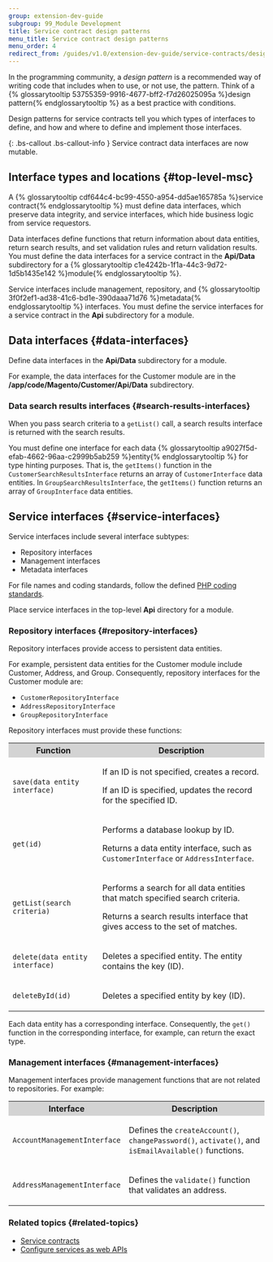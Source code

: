```yaml
---
group: extension-dev-guide
subgroup: 99_Module Development
title: Service contract design patterns
menu_title: Service contract design patterns
menu_order: 4
redirect_from: /guides/v1.0/extension-dev-guide/service-contracts/design-patterns.html
---
```


<p>In the programming community, a <i>design pattern</i> is a recommended way of writing code that includes when to use, or not use, the pattern. Think of a {% glossarytooltip 53755359-9916-4677-bff2-f7d26025095a %}design pattern{% endglossarytooltip %} as a best practice with conditions.</p>
<p>Design patterns for service contracts tell you which types of interfaces to define, and how and where to define and implement those  interfaces.</p>

{: .bs-callout .bs-callout-info }
Service contract data interfaces are now mutable.

## Interface types and locations {#top-level-msc}

<p>A {% glossarytooltip cdf644c4-bc99-4550-a954-dd5ae165785a %}service contract{% endglossarytooltip %} must define data interfaces, which preserve data integrity, and service interfaces, which hide business logic from service requestors.</p>
<p>Data interfaces define functions that return information about data entities, return search results, and set validation rules and return validation results. You must define the data interfaces for a service contract in the <b>Api/Data</b> subdirectory for a {% glossarytooltip c1e4242b-1f1a-44c3-9d72-1d5b1435e142 %}module{% endglossarytooltip %}.</p>
<p>
   Service interfaces include management, repository, and {% glossarytooltip 3f0f2ef1-ad38-41c6-bd1e-390daaa71d76 %}metadata{% endglossarytooltip %} interfaces.
   You must define the service interfaces for a service contract in the <b>Api</b> subdirectory for a module.<!--  You can substitute another implementation in this directory. -->
</p>
<!--
   <p>For example, the interfaces in the <b>Magento\Customer\Api</b> {% glossarytooltip 621ef86b-7314-4fbc-a80d-ab7fa45a27cb %}namespace{% endglossarytooltip %} define agreements, or a contract, between clients and implementations of services for the Magento Customer module.
                  </p>
    -->

## Data interfaces {#data-interfaces}

<p>Define data interfaces in the <b>Api/Data</b> subdirectory for a module.</p>
<p>For example, the data interfaces for the Customer module are in the <b>/app/code/Magento/Customer/Api/Data</b> subdirectory.</p>

### Data search results interfaces {#search-results-interfaces}

<p>When you pass search criteria to a <code>getList()</code> call, a search results interface is returned with the search results.</p>
<p>You must define one interface for each data {% glossarytooltip a9027f5d-efab-4662-96aa-c2999b5ab259 %}entity{% endglossarytooltip %} for type hinting purposes. That is, the <code>getItems()</code> function in the
   <code>CustomerSearchResultsInterface</code> returns an array of <code>CustomerInterface</code> data entities.
   In <code>GroupSearchResultsInterface</code>, the <code>getItems()</code> function returns an array of <code>GroupInterface</code> data entities.
</p>

## Service interfaces {#service-interfaces}

<p>Service interfaces include several interface subtypes:</p>
<ul>
   <li>Repository interfaces</li>
   <li>Management interfaces</li>
   <li>Metadata interfaces</li>
</ul>
<p>For file names and coding standards, follow the defined <a href="{{ page.baseurl }}/coding-standards/code-standard-php.html">PHP coding standards</a>.</p>
<p>Place service interfaces in the top-level <b>Api</b> directory for a module.</p>

### Repository interfaces {#repository-interfaces}

<p>Repository interfaces provide access to persistent data entities.</p>
<p>For example, persistent data entities for the Customer module include Customer, Address, and Group. Consequently, repository interfaces for the Customer module are:</p>
<ul>
   <li><code>CustomerRepositoryInterface</code></li>
   <li><code>AddressRepositoryInterface</code></li>
   <li><code>GroupRepositoryInterface</code></li>
</ul>
<p>Repository interfaces must provide these functions:</p>
<table style="width:100%">
   <tr bgcolor="lightgray">
      <th>Function</th>
      <th>Description</th>
   </tr>
   <tr>
      <td>
         <p><code>save(data entity interface)</code></p>
      </td>
      <td>
         <p>If an ID is not specified, creates a record.</p>
         <p>If an ID is specified, updates the record for the specified ID.</p>
      </td>
   </tr>
   <tr>
      <td>
         <p><code>get(id)</code></p>
      </td>
      <td>
         <p>Performs a database lookup by ID.</p>
         <p>Returns a data entity interface, such as <code>CustomerInterface</code> or <code>AddressInterface</code>.</p>
      </td>
   </tr>
   <tr>
      <td>
         <p><code>getList(search criteria)</code></p>
      </td>
      <td>
         <p>Performs a search for all data entities that match specified search criteria.</p>
         <p>Returns a search results interface that gives access to the set of matches.</p>
      </td>
   </tr>
   <tr>
      <td>
         <p><code>delete(data entity interface)</code></p>
      </td>
      <td>
         <p>Deletes a specified entity. The entity contains the key (ID).</p>
      </td>
   </tr>
   <tr>
      <td>
         <p><code>deleteById(id)</code></p>
      </td>
      <td>
         <p>Deletes a specified entity by key (ID).</p>
      </td>
   </tr>
</table>
<p>Each data entity has a corresponding interface. Consequently, the <code>get()</code> function in the corresponding interface, for example, can return the exact type.</p>

### Management interfaces {#management-interfaces}

<p>Management interfaces provide management functions that are not related to repositories. For example:</p>
<table style="width:100%">
   <tr bgcolor="lightgray">
      <th>Interface</th>
      <th>Description</th>
   </tr>
   <tr>
      <td>
         <p><code>AccountManagementInterface</code></p>
      </td>
      <td>
         <p>Defines the <code>createAccount()</code>, <code>changePassword()</code>, <code>activate()</code>, and <code>isEmailAvailable()</code> functions.</p>
      </td>
   </tr>
   <tr>
      <td>
         <p><code>AddressManagementInterface</code></p>
      </td>
      <td>
         <p>Defines the <code>validate()</code> function that validates an address.</p>
      </td>
   </tr>
</table>

### Related topics {#related-topics}

<ul>
   <li><a href="{{ page.baseurl }}/extension-dev-guide/service-contracts/service-contracts.html">Service contracts</a></li>
   <li><a href="{{ page.baseurl }}/extension-dev-guide/service-contracts/service-to-web-service.html">Configure services as web APIs</a>
   </li>
</ul>
